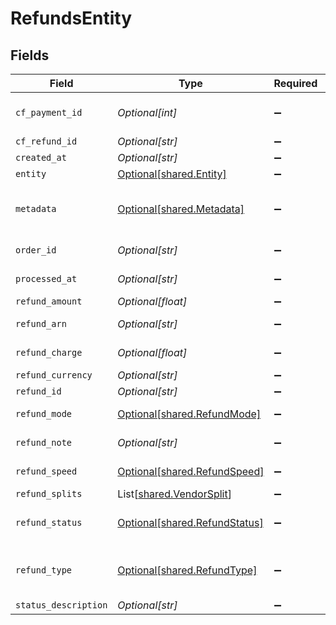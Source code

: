 # RefundsEntity


## Fields

| Field                                                                                                       | Type                                                                                                        | Required                                                                                                    | Description                                                                                                 | Example                                                                                                     |
| ----------------------------------------------------------------------------------------------------------- | ----------------------------------------------------------------------------------------------------------- | ----------------------------------------------------------------------------------------------------------- | ----------------------------------------------------------------------------------------------------------- | ----------------------------------------------------------------------------------------------------------- |
| `cf_payment_id`                                                                                             | *Optional[int]*                                                                                             | :heavy_minus_sign:                                                                                          | Cashfree Payments ID of the payment for which refund is initiated                                           |                                                                                                             |
| `cf_refund_id`                                                                                              | *Optional[str]*                                                                                             | :heavy_minus_sign:                                                                                          | Cashfree Payments ID for a refund                                                                           |                                                                                                             |
| `created_at`                                                                                                | *Optional[str]*                                                                                             | :heavy_minus_sign:                                                                                          | Time of refund creation                                                                                     |                                                                                                             |
| `entity`                                                                                                    | [Optional[shared.Entity]](../../models/shared/entity.md)                                                    | :heavy_minus_sign:                                                                                          | Type of object                                                                                              |                                                                                                             |
| `metadata`                                                                                                  | [Optional[shared.Metadata]](../../models/shared/metadata.md)                                                | :heavy_minus_sign:                                                                                          | Key-value pair that can be used to store additional information about the entity. Maximum 5 key-value pairs |                                                                                                             |
| `order_id`                                                                                                  | *Optional[str]*                                                                                             | :heavy_minus_sign:                                                                                          | Merchant’s order Id of the order for which refund is initiated                                              |                                                                                                             |
| `processed_at`                                                                                              | *Optional[str]*                                                                                             | :heavy_minus_sign:                                                                                          | Time when refund was processed successfully                                                                 |                                                                                                             |
| `refund_amount`                                                                                             | *Optional[float]*                                                                                           | :heavy_minus_sign:                                                                                          | Amount that is refunded                                                                                     |                                                                                                             |
| `refund_arn`                                                                                                | *Optional[str]*                                                                                             | :heavy_minus_sign:                                                                                          | The bank reference number for refund                                                                        |                                                                                                             |
| `refund_charge`                                                                                             | *Optional[float]*                                                                                           | :heavy_minus_sign:                                                                                          | Charges in INR for processing refund                                                                        |                                                                                                             |
| `refund_currency`                                                                                           | *Optional[str]*                                                                                             | :heavy_minus_sign:                                                                                          | Currency of the refund amount                                                                               |                                                                                                             |
| `refund_id`                                                                                                 | *Optional[str]*                                                                                             | :heavy_minus_sign:                                                                                          | Merchant’s refund ID of the refund                                                                          |                                                                                                             |
| `refund_mode`                                                                                               | [Optional[shared.RefundMode]](../../models/shared/refundmode.md)                                            | :heavy_minus_sign:                                                                                          | Method or speed of processing refund                                                                        |                                                                                                             |
| `refund_note`                                                                                               | *Optional[str]*                                                                                             | :heavy_minus_sign:                                                                                          | Note added by merchant for the refund                                                                       |                                                                                                             |
| `refund_speed`                                                                                              | [Optional[shared.RefundSpeed]](../../models/shared/refundspeed.md)                                          | :heavy_minus_sign:                                                                                          | N/A                                                                                                         | {"requested":"STANDARD","accepted":"STANDARD","processed":"STANDARD","message":"Error message, if any"}     |
| `refund_splits`                                                                                             | List[[shared.VendorSplit](../../models/shared/vendorsplit.md)]                                              | :heavy_minus_sign:                                                                                          | N/A                                                                                                         |                                                                                                             |
| `refund_status`                                                                                             | [Optional[shared.RefundStatus]](../../models/shared/refundstatus.md)                                        | :heavy_minus_sign:                                                                                          | This can be one of ["SUCCESS", "PENDING", "CANCELLED", "ONHOLD", "FAILED"]                                  |                                                                                                             |
| `refund_type`                                                                                               | [Optional[shared.RefundType]](../../models/shared/refundtype.md)                                            | :heavy_minus_sign:                                                                                          | This can be one of ["PAYMENT_AUTO_REFUND", "MERCHANT_INITIATED", "UNRECONCILED_AUTO_REFUND"]                |                                                                                                             |
| `status_description`                                                                                        | *Optional[str]*                                                                                             | :heavy_minus_sign:                                                                                          | Description of refund status                                                                                |                                                                                                             |